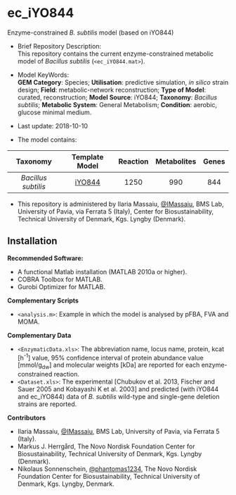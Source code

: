 # ec_iYO844
Enzyme-constrained *B. subtilis* model (based on iYO844)
- Brief Repository Description:  
This repository contains the current enzyme-constrained metabolic model of *Bacillus subtilis* (`<ec_iYO844.mat>`). 
  
- Model KeyWords:  
**GEM Category**: Species; **Utilisation**: predictive simulation, *in silico* strain design; **Field**: metabolic-network reconstruction; **Type of Model**: curated, reconstruction; **Model Source**: iYO844; **Taxonomy**: *Bacillus subtilis*; **Metabolic System**: General Metabolism; **Condition**: aerobic, glucose minimal medium.

- Last update: 2018-10-10
  
- The model contains:  


| Taxonomy | Template Model | Reaction | Metabolites | Genes |
| :--------: | :--------------------------------------: | :--------: | :-----------: | :-----: |
| *Bacillus subtilis* | [iYO844](http://bigg.ucsd.edu/models/iYO844) | 1250 | 990 | 844 |

- This repository is administered by Ilaria Massaiu, [@IMassaiu](https://github.com/IMassaiu), BMS Lab, University of Pavia, via Ferrata 5 (Italy), Center for Biosustainability, Technical University of Denmark, Kgs. Lyngby (Denmark).

**Installation**
---
**Recommended Software:**
- A functional Matlab installation (MATLAB 2010a or higher).
- COBRA Toolbox for MATLAB.
- Gurobi Optimizer for MATLAB.

**Complementary Scripts**
- `<analysis.m>`: Example in which the model is analysed by pFBA, FVA and MOMA.

**Complementary Data**
- `<EnzymaticData.xls>`: The abbreviation name, locus name, protein, kcat [h<sup>-1</sup>] value, 95% confidence interval of protein abundance value [mmol/g<sub>dw</sub>] and molecular weights [kDa] are reported for each enzyme-constrained reaction.
- `<Dataset.xls>`: The experimental [Chubukov et al. 2013, Fischer and Sauer 2005 and Kobayashi K et al. 2003] and predicted (with iYO844 and ec_iYO844) data of *B. subtilis* wild-type and single-gene deletion strains are reported.

**Contributors**
- Ilaria Massaiu, [@IMassaiu](https://github.com/IMassaiu), BMS Lab, University of Pavia, via Ferrata 5 (Italy).
- Markus J. Herrgård, The Novo Nordisk Foundation Center for Biosustainability, Technical University of Denmark, Kgs. Lyngby (Denmark).
- Nikolaus Sonnenschein, [@phantomas1234](https://github.com/phantomas1234), The Novo Nordisk Foundation Center for Biosustainability, Technical University of Denmark, Kgs. Lyngby, Denmark.

